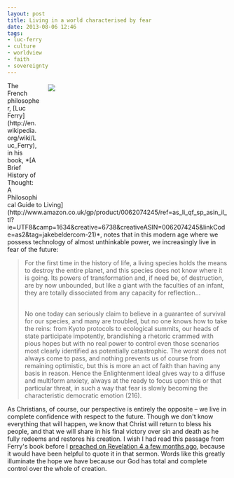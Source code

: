 ```yaml
---
layout: post
title: Living in a world characterised by fear
date: 2013-08-06 12:46
tags:
- luc-ferry
- culture
- worldview
- faith
- sovereignty
---
```

<div style="float: right; margin: 5px 1px 0px 20px; width: 410px; height: 256px;"><img src="https://dl.dropboxusercontent.com/u/3897986/Jake%20Blog%20Images/fog-road.jpg"></div>
The French philosopher, [Luc Ferry](http://en.wikipedia.org/wiki/Luc_Ferry), in his book, *[A Brief History of Thought: A Philosophical Guide to Living](http://www.amazon.co.uk/gp/product/0062074245/ref=as_li_qf_sp_asin_il_tl?ie=UTF8&camp=1634&creative=6738&creativeASIN=0062074245&linkCode=as2&tag=jakebeldercom-21)*, notes that in this modern age where we possess technology of almost unthinkable power, we increasingly live in fear of the future:

<blockquote>
For the first time in the history of life, a living species holds the means to destroy the entire planet, and this species does not know where it is going. Its powers of transformation and, if need be, of destruction, are by now unbounded, but like a giant with the faculties of an infant, they are totally dissociated from any capacity for reflection…<br><br>

No one today can seriously claim to believe in a guarantee of survival for our species, and many are troubled, but no one knows how to take the reins: from Kyoto protocols to ecological summits, our heads of state participate impotently, brandishing a rhetoric crammed with pious hopes but with no real power to control even those scenarios most clearly identified as potentially catastrophic. The worst does not always come to pass, and nothing prevents us of course from remaining optimistic, but this is more an act of faith than having any basis in reason. Hence the Enlightenment ideal gives way to a diffuse and multiform anxiety, always at the ready to focus upon this or that particular threat, in such a way that fear is slowly becoming the characteristic democratic emotion (216).
</blockquote>

As Christians, of course, our perspective is entirely the opposite – we live in complete confidence with respect to the future. Though we don't know everything that will happen, we know that Christ will return to bless his people, and that we will share in his final victory over sin and death as he fully redeems and restores his creation. I wish I had read this passage from Ferry's book before I [preached on Revelation 4 a few months ago](http://stjohnnewland.org.uk/m3u.asp?id=1982), because it would have been helpful to quote it in that sermon. Words like this greatly illuminate the hope we have because our God has total and complete control over the whole of creation.
